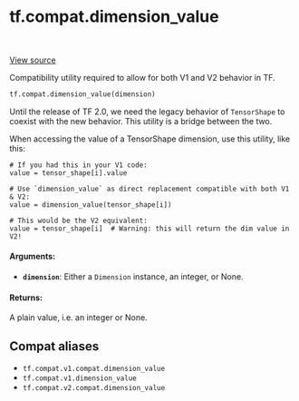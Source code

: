 <div itemscope itemtype="http://developers.google.com/ReferenceObject">
<meta itemprop="name" content="tf.compat.dimension_value" />
<meta itemprop="path" content="Stable" />
</div>

# tf.compat.dimension_value

<!-- Insert buttons and diff -->

<table class="tfo-notebook-buttons tfo-api" align="left">
</table>

<a target="_blank" href="/code/stable/tensorflow/python/framework/tensor_shape.py">View source</a>



Compatibility utility required to allow for both V1 and V2 behavior in TF.

``` python
tf.compat.dimension_value(dimension)
```



<!-- Placeholder for "Used in" -->

Until the release of TF 2.0, we need the legacy behavior of `TensorShape` to
coexist with the new behavior. This utility is a bridge between the two.

When accessing the value of a TensorShape dimension,
use this utility, like this:

```
# If you had this in your V1 code:
value = tensor_shape[i].value

# Use `dimension_value` as direct replacement compatible with both V1 & V2:
value = dimension_value(tensor_shape[i])

# This would be the V2 equivalent:
value = tensor_shape[i]  # Warning: this will return the dim value in V2!
```

#### Arguments:


* <b>`dimension`</b>: Either a `Dimension` instance, an integer, or None.


#### Returns:

A plain value, i.e. an integer or None.


## Compat aliases

* `tf.compat.v1.compat.dimension_value`
* `tf.compat.v1.dimension_value`
* `tf.compat.v2.compat.dimension_value`


